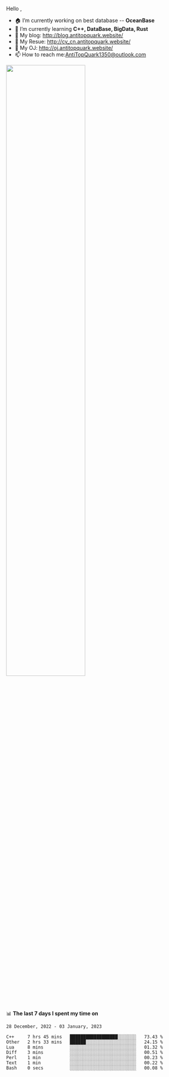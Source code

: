 
Hello , 

- 🏠 I’m currently working on best database -- **OceanBase**
- 🌱 I’m currently learning **C++, DataBase, BigData, Rust**
- 🔭 My blog:   http://blog.antitopquark.website/ 
- 👦 My Resue:  http://cv_cn.antitopquark.website/
- 🚉 My OJ:     http://oj.antitopquark.website/
- 📫 How to reach me:AntiTopQuark1350@outlook.com


<img width="65%" src="https://github-readme-stats.vercel.app/api?username=AntiTopQuark&show_icons=true&count_private=true&hide=prs&theme=default_repocard">


📊 **The last 7 days I spent my time on** 

<!--START_SECTION:waka-->
```text
28 December, 2022 - 03 January, 2023

C++     7 hrs 45 mins   ██████████████████░░░░░░░   73.43 % 
Other   2 hrs 33 mins   ██████░░░░░░░░░░░░░░░░░░░   24.15 % 
Lua     8 mins          ░░░░░░░░░░░░░░░░░░░░░░░░░   01.32 % 
Diff    3 mins          ░░░░░░░░░░░░░░░░░░░░░░░░░   00.51 % 
Perl    1 min           ░░░░░░░░░░░░░░░░░░░░░░░░░   00.23 % 
Text    1 min           ░░░░░░░░░░░░░░░░░░░░░░░░░   00.22 % 
Bash    0 secs          ░░░░░░░░░░░░░░░░░░░░░░░░░   00.08 %
```
<!--END_SECTION:waka-->


